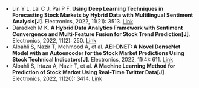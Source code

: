 * Lin Y L, Lai C J, Pai P F. <b>Using Deep Learning Techniques in Forecasting Stock Markets by Hybrid Data with Multilingual Sentiment Analysis[J]</b>. Electronics, 2022, 11(21): 3513. [Link](https://www.mdpi.com/1913794)
* Daradkeh M K. <b>A Hybrid Data Analytics Framework with Sentiment Convergence and Multi-Feature Fusion for Stock Trend Prediction[J]</b>. Electronics, 2022, 11(2): 250. [Link](https://www.mdpi.com/2079-9292/11/2/250)
* Albahli S, Nazir T, Mehmood A, et al. <b>AEI-DNET: A Novel DenseNet Model with an Autoencoder for the Stock Market Predictions Using Stock Technical Indicators[J]</b>. Electronics, 2022, 11(4): 611. [Link](https://www.mdpi.com/1501222)
* Albahli S, Irtaza A, Nazir T, et al. <b>A Machine Learning Method for Prediction of Stock Market Using Real-Time Twitter Data[J]</b>. Electronics, 2022, 11(20): 3414. [Link](https://www.mdpi.com/2079-9292/11/20/3414)